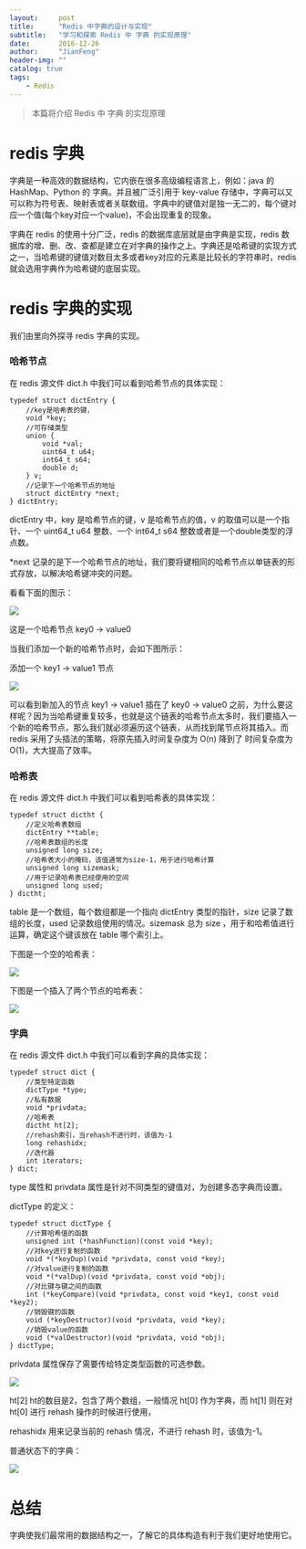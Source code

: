 ```yaml
---
layout:     post
title:      "Redis 中字典的设计与实现"
subtitle:   "学习和探索 Redis 中 字典 的实现原理"
date:       2016-12-26
author:     "JianFeng"
header-img: ""
catalog: true
tags:
    - Redis
---
```


> 本篇将介绍 Redis 中 字典 的实现原理




# redis 字典

字典是一种高效的数据结构，它内嵌在很多高级编程语言上，例如：java 的 HashMap、Python 的 字典。并且被广泛引用于 key-value 存储中，字典可以又可以称为符号表、映射表或者关联数组。字典中的键值对是独一无二的，每个键对应一个值(每个key对应一个value)，不会出现重复的现象。

字典在 redis 的使用十分广泛，redis 的数据库底层就是由字典是实现，redis 数据库的增、删、改、查都是建立在对字典的操作之上。字典还是哈希键的实现方式之一，当哈希键的键值对数目太多或者key对应的元素是比较长的字符串时，redis 就会选用字典作为哈希键的底层实现。


# redis 字典的实现

我们由里向外探寻 redis 字典的实现。


### 哈希节点

在 redis 源文件 dict.h 中我们可以看到哈希节点的具体实现：

	typedef struct dictEntry {
		//key是哈希表的键，
	    void *key;
	    //可存储类型
	    union {
	        void *val;
	        uint64_t u64;
	        int64_t s64;
	        double d;
	    } v;
	    //记录下一个哈希节点的地址
	    struct dictEntry *next;
	} dictEntry;
	

dictEntry 中，key 是哈希节点的键，v 是哈希节点的值，v 的取值可以是一个指针、一个 uint64_t u64 整数、一个 int64_t s64 整数或者是一个double类型的浮点数。

*next 记录的是下一个哈希节点的地址，我们要将键相同的哈希节点以单链表的形式存放，以解决哈希键冲突的问题。

看看下面的图示：

![](../img/blog/dict0.png)

这是一个哈希节点 key0 -> value0

当我们添加一个新的哈希节点时，会如下图所示：

添加一个 key1 -> value1 节点

![](../img/blog/dict1.jpg)

可以看到新加入的节点 key1 -> value1 插在了 key0 -> value0 之前，为什么要这样呢？因为当哈希键重复较多，也就是这个链表的哈希节点太多时，我们要插入一个新的哈希节点，那么我们就必须遍历这个链表，从而找到尾节点将其插入。而 redis 采用了头插法的策略，将原先插入时间复杂度为 O(n) 降到了 时间复杂度为 O(1)，大大提高了效率。


### 哈希表

在 redis 源文件 dict.h 中我们可以看到哈希表的具体实现：


	typedef struct dictht {
	    //定义哈希表数组
	    dictEntry **table;
	    //哈希表数组的长度
	    unsigned long size;
	    //哈希表大小的掩码，该值通常为size-1，用于进行哈希计算
	    unsigned long sizemask;
	    //用于记录哈希表已经使用的空间
	    unsigned long used;
	} dictht;
	

table 是一个数组，每个数组都是一个指向 dictEntry 类型的指针，size 记录了数组的长度，used 记录数组使用的情况。sizemask 总为 size ，用于和哈希值进行运算，确定这个键该放在 table 哪个索引上。

下图是一个空的哈希表：

![](../img/blog/dict3.png)

下图是一个插入了两个节点的哈希表：


![](../img/blog/dict4.png)
	

### 字典


在 redis 源文件 dict.h 中我们可以看到字典的具体实现：

	typedef struct dict {
	    //类型特定函数
	    dictType *type;
	    //私有数据
	    void *privdata;
	    //哈希表
	    dictht ht[2];
	    //rehash索引，当rehash不进行时，该值为-1
	    long rehashidx; 
	    //迭代器
	    int iterators; 
	} dict;

type 属性和 privdata 属性是针对不同类型的键值对，为创建多态字典而设置。

dictType 的定义：

	
	typedef struct dictType {
	    //计算哈希值的函数
	    unsigned int (*hashFunction)(const void *key);
	    //对key进行复制的函数
	    void *(*keyDup)(void *privdata, const void *key);
	    //对value进行复制的函数
	    void *(*valDup)(void *privdata, const void *obj);
	    //对比键与键之间的函数
	    int (*keyCompare)(void *privdata, const void *key1, const void *key2);
	    //销毁键的函数
	    void (*keyDestructor)(void *privdata, void *key);
	    //销毁value的函数
	    void (*valDestructor)(void *privdata, void *obj);
	} dictType;
	

privdata 属性保存了需要传给特定类型函数的可选参数。


![](../img/blog/dict2.png)

ht[2] ht的数目是2，包含了两个数组，一般情况 ht[0] 作为字典，而 ht[1] 则在对 ht[0] 进行 rehash 操作的时候进行使用，

rehashidx 用来记录当前的 rehash 情况，不进行 rehash 时，该值为-1。

普通状态下的字典：

![](../img/blog/dict5.png)


# 总结

字典使我们最常用的数据结构之一，了解它的具体构造有利于我们更好地使用它。







